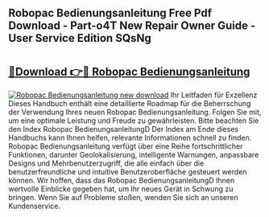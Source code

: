 ## Robopac Bedienungsanleitung Free Pdf Download - Part-o4T New Repair Owner Guide - User Service Edition SQsNg

# <h2><a href="http://df2o6xd.blite.top/?on=Robopac+Bedienungsanleitung">🔗Download 👉🔴 Robopac Bedienungsanleitung</a></h2>

[![Robopac Bedienungsanleitung new download](https://i.imgur.com/lujVjoI.png)](http://df2o6xd.blite.top/?on=Robopac+Bedienungsanleitung)
Ihr Leitfaden für Exzellenz Dieses Handbuch enthält eine detaillierte Roadmap für die Beherrschung der Verwendung Ihres neuen Robopac Bedienungsanleitung. Folgen Sie mit, um eine optimale Leistung und Freude zu gewährleisten. Bitte beachten Sie den Index Robopac BedienungsanleitungD Der Index am Ende dieses Handbuchs kann Ihnen helfen, relevante Informationen schnell zu finden. Robopac Bedienungsanleitung verfügt über eine Reihe fortschrittlicher Funktionen, darunter Geolokalisierung, intelligente Warnungen, anpassbare Designs und Mehrbenutzerzugriff, die alle einfach über die benutzerfreundliche und intuitive Benutzeroberfläche gesteuert werden können. Wir hoffen, dass das Robopac BedienungsanleitungD Ihnen wertvolle Einblicke gegeben hat, um Ihr neues Gerät in Schwung zu bringen. Wenn Sie auf Probleme stoßen, wenden Sie sich an unseren Kundenservice.
